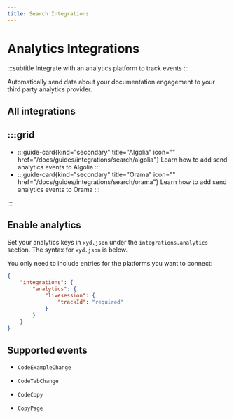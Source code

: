 ```yaml
---
title: Search Integrations
---
```


# Analytics Integrations
:::subtitle
Integrate with an analytics platform to track events
:::

Automatically send data about your documentation engagement to your third party analytics provider.

## All integrations
:::grid
- 
  - 
    :::guide-card{kind="secondary" title="Algolia" icon="<IconCode/>" href="/docs/guides/integrations/search/algolia"}
    Learn how to add send analytics events to Algolia
    :::
  - 
    :::guide-card{kind="secondary" title="Orama" icon="<IconCode/>" href="/docs/guides/integrations/search/orama"}
    Learn how to add send analytics events to Orama
    :::

:::


## Enable analytics
Set your analytics keys in `xyd.json` under the `integrations.analytics` section. 
The syntax for `xyd.json` is below.

You only need to include entries for the platforms you want to connect:

```json xyd.json
{
    "integrations": {
        "analytics": {
            "livesession": {
                "trackId": "required"
            }
        }
    }
}
```

## Supported events
* `CodeExampleChange`

*  `CodeTabChange`

*  `CodeCopy`

*  `CopyPage`